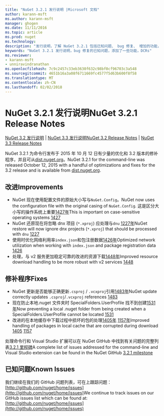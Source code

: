 ```yaml
---
title: "NuGet 3.2.1 发行说明 |Microsoft 文档"
author: karann-msft
ms.author: karann-msft
manager: ghogen
ms.date: 11/11/2016
ms.topic: article
ms.prod: nuget
ms.technology: 
description: "发行说明，了解 NuGet 3.2.1 包括已知问题、 bug 修复、 增加的功能，以及 DCRs。"
keywords: "NuGet 3.2.1 发行说明，bug 修复的已知问题，添加了一些功能，DCRs"
ms.reviewer:
- karann-msft
- unniravindranathan
ms.openlocfilehash: 7c9c2457c33eb3630f632c98bf0cf96703c3a548
ms.sourcegitcommit: 4651b16a3a08f6711669fc4577f5d63b600f8f58
ms.translationtype: MT
ms.contentlocale: zh-CN
ms.lasthandoff: 02/02/2018
---
```

# <a name="nuget-321-release-notes"></a><span data-ttu-id="4840e-104">NuGet 3.2.1 发行说明</span><span class="sxs-lookup"><span data-stu-id="4840e-104">NuGet 3.2.1 Release Notes</span></span>

<span data-ttu-id="4840e-105">[NuGet 3.2 发行说明](../release-notes/nuget-3.2.md) | [NuGet 3.3 发行说明](../release-notes/nuget-3.3.md)</span><span class="sxs-lookup"><span data-stu-id="4840e-105">[NuGet 3.2 Release Notes](../release-notes/nuget-3.2.md) | [NuGet 3.3 Release Notes](../release-notes/nuget-3.3.md)</span></span>

<span data-ttu-id="4840e-106">NuGet 3.2.1 为命令行发布于 2015 年 10 月 12 日有少量的优化和 3.2 版本的修补程序，并且可从[dist.nuget.org](http://dist.nuget.org/index.html)。</span><span class="sxs-lookup"><span data-stu-id="4840e-106">NuGet 3.2.1 for the command-line was released October 12, 2015 with a handful of optimizations and fixes for the 3.2 release and is available from [dist.nuget.org](http://dist.nuget.org/index.html).</span></span>

## <a name="improvements"></a><span data-ttu-id="4840e-107">改进</span><span class="sxs-lookup"><span data-stu-id="4840e-107">Improvements</span></span>

* <span data-ttu-id="4840e-108">NuGet 现在使用配置文件的原始大小写与`NuGet.Config`。</span><span class="sxs-lookup"><span data-stu-id="4840e-108">NuGet now uses the configuration file with the original casing of `NuGet.Config`.</span></span>  <span data-ttu-id="4840e-109">这是区分大小写的操作系统上重要[1427年](https://github.com/NuGet/Home/issues/1427)</span><span class="sxs-lookup"><span data-stu-id="4840e-109">This is important on case-sensitive operating systems [1427](https://github.com/NuGet/Home/issues/1427)</span></span>
* <span data-ttu-id="4840e-110">NuGet 还原现在将忽略 dnx 项目 (`*.xproj`) 应处理与`dnu` [1227年](https://github.com/NuGet/Home/issues/1227)</span><span class="sxs-lookup"><span data-stu-id="4840e-110">NuGet restore will now ignore dnx projects (`*.xproj`) that should be processed with `dnu` [1227](https://github.com/NuGet/Home/issues/1227)</span></span>
* <span data-ttu-id="4840e-111">使用时优化网络利用率`index.json`和包注册数据[1426年](https://github.com/NuGet/Home/issues/1426)</span><span class="sxs-lookup"><span data-stu-id="4840e-111">Optimized network utilization when working with `index.json` and package registration data [1426](https://github.com/NuGet/Home/issues/1426)</span></span>
* <span data-ttu-id="4840e-112">处理，与 v2 服务更加稳定可靠的改进的资源下载[1448年](https://github.com/NuGet/Home/issues/1448)</span><span class="sxs-lookup"><span data-stu-id="4840e-112">Improved resource download handling to be more robust with v2 services [1448](https://github.com/NuGet/Home/issues/1448)</span></span>

## <a name="fixes"></a><span data-ttu-id="4840e-113">修补程序</span><span class="sxs-lookup"><span data-stu-id="4840e-113">Fixes</span></span>

* <span data-ttu-id="4840e-114">NuGet 更新是否能够正确更新`.csproj` / `.vcxproj`引用[1483年](https://github.com/NuGet/Home/issues/1483)</span><span class="sxs-lookup"><span data-stu-id="4840e-114">NuGet update correctly updates `.csproj`/`.vcxproj` references [1483](https://github.com/NuGet/Home/issues/1483)</span></span>
* <span data-ttu-id="4840e-115">现在防止本地.nuget 文件夹时 SpecialFolders.UserProfile 找不到创建[1531年](https://github.com/NuGet/Home/issues/1531)</span><span class="sxs-lookup"><span data-stu-id="4840e-115">Now preventing a local .nuget folder from being created when a SpecialFolders.UserProfile cannot be located [1531](https://github.com/NuGet/Home/issues/1531)</span></span>
* <span data-ttu-id="4840e-116">改进的在本地缓存中下载过程中损坏的包的处理[1405年](https://github.com/NuGet/Home/issues/1405) [1157年](https://github.com/NuGet/Home/issues/1157)</span><span class="sxs-lookup"><span data-stu-id="4840e-116">Improved handling of packages in local cache that are corrupted during download [1405](https://github.com/NuGet/Home/issues/1405) [1157](https://github.com/NuGet/Home/issues/1157)</span></span>

<span data-ttu-id="4840e-117">处理命令行和 Visual Studio 扩展可以在 NuGet GitHub 中找到有关问题的完整列表[3.2.1 里程碑](https://github.com/NuGet/Home/issues?q=milestone%3A3.2.1+is%3Aclosed)</span><span class="sxs-lookup"><span data-stu-id="4840e-117">A complete list of issues addressed for the command-line and Visual Studio extension can be found in the NuGet GitHub [3.2.1 milestone](https://github.com/NuGet/Home/issues?q=milestone%3A3.2.1+is%3Aclosed)</span></span>

## <a name="known-issues"></a><span data-ttu-id="4840e-118">已知问题</span><span class="sxs-lookup"><span data-stu-id="4840e-118">Known Issues</span></span>

<span data-ttu-id="4840e-119">我们继续在我们的 GitHub 问题列表，可在上跟踪问题： [http://github.com/nuget/home/issues](http://github.com/nuget/home/issues)</span><span class="sxs-lookup"><span data-stu-id="4840e-119">We continue to track issues on our GitHub issues list which can be found at: [http://github.com/nuget/home/issues](http://github.com/nuget/home/issues)</span></span>